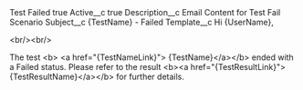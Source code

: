 <?xml version="1.0" encoding="UTF-8"?>
<CustomMetadata xmlns="http://soap.sforce.com/2006/04/metadata" xmlns:xsi="http://www.w3.org/2001/XMLSchema-instance" xmlns:xsd="http://www.w3.org/2001/XMLSchema">
    <label>Test Failed</label>
    <protected>true</protected>
    <values>
        <field>Active__c</field>
        <value xsi:type="xsd:boolean">true</value>
    </values>
    <values>
        <field>Description__c</field>
        <value xsi:type="xsd:string">Email Content for Test Fail Scenario</value>
    </values>
    <values>
        <field>Subject__c</field>
        <value xsi:type="xsd:string">{TestName} - Failed</value>
    </values>
    <values>
        <field>Template__c</field>
        <value xsi:type="xsd:string">Hi {UserName},
 
&lt;br/&gt;&lt;br/&gt;
 
The test &lt;b&gt; &lt;a href=&quot;{TestNameLink}&quot;&gt; {TestName}&lt;/a&gt;&lt;/b&gt; ended with a Failed status. Please refer to the result &lt;b&gt;&lt;a href=&quot;{TestResultLink}&quot;&gt;{TestResultName}&lt;/a&gt;&lt;/b&gt; for further details.</value>
    </values>
</CustomMetadata>
